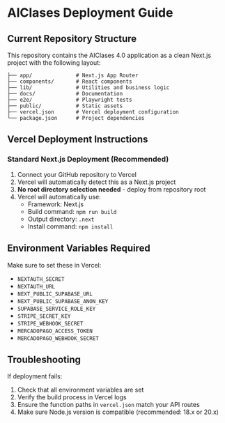 # AIClases Deployment Guide

## Current Repository Structure
This repository contains the AIClases 4.0 application as a clean Next.js project with the following layout:

```
├── app/              # Next.js App Router
├── components/       # React components
├── lib/              # Utilities and business logic
├── docs/             # Documentation
├── e2e/              # Playwright tests
├── public/           # Static assets
├── vercel.json       # Vercel deployment configuration
└── package.json      # Project dependencies
```

## Vercel Deployment Instructions

### Standard Next.js Deployment (Recommended)
1. Connect your GitHub repository to Vercel
2. Vercel will automatically detect this as a Next.js project
3. **No root directory selection needed** - deploy from repository root
4. Vercel will automatically use:
   - Framework: Next.js
   - Build command: `npm run build`
   - Output directory: `.next`
   - Install command: `npm install`

## Environment Variables Required
Make sure to set these in Vercel:
- `NEXTAUTH_SECRET`
- `NEXTAUTH_URL`
- `NEXT_PUBLIC_SUPABASE_URL`
- `NEXT_PUBLIC_SUPABASE_ANON_KEY`
- `SUPABASE_SERVICE_ROLE_KEY`
- `STRIPE_SECRET_KEY`
- `STRIPE_WEBHOOK_SECRET`
- `MERCADOPAGO_ACCESS_TOKEN`
- `MERCADOPAGO_WEBHOOK_SECRET`

## Troubleshooting
If deployment fails:
1. Check that all environment variables are set
2. Verify the build process in Vercel logs
3. Ensure the function paths in `vercel.json` match your API routes
4. Make sure Node.js version is compatible (recommended: 18.x or 20.x)